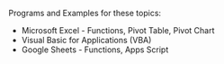 Programs and Examples for these topics:

- Microsoft Excel - Functions, Pivot Table, Pivot Chart
- Visual Basic for Applications (VBA)
- Google Sheets - Functions, Apps Script
